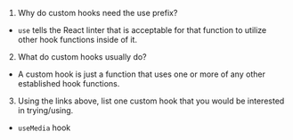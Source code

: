 1. Why do custom hooks need the use prefix?
- `use` tells the React linter that is acceptable for that function to utilize other hook functions inside of it.
2. What do custom hooks usually do?
- A custom hook is just a function that uses one or more of any other established hook functions.
3. Using the links above, list one custom hook that you would be interested in trying/using.
- `useMedia` hook
